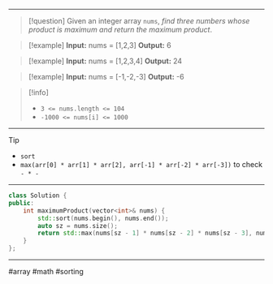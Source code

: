 ___

> [!question] 
> Given an integer array `nums`, _find three numbers whose product is maximum and return the maximum product_. 

> [!example] 
> **Input:** nums = [1,2,3]
**Output:** 6 

> [!example] 
> **Input:** nums = [1,2,3,4] 
**Output:** 24

> [!example] 
> **Input:** nums = [-1,-2,-3]
**Output:** -6 

> [!info] 
> - `3 <= nums.length <= 104`
> - `-1000 <= nums[i] <= 1000` 

___

> [!tip] 
> - `sort`
> - `max(arr[0] * arr[1] * arr[2], arr[-1] * arr[-2] * arr[-3])` to check `- * -`

___

```cpp
class Solution {
public:
    int maximumProduct(vector<int>& nums) {
        std::sort(nums.begin(), nums.end());
        auto sz = nums.size();
        return std::max(nums[sz - 1] * nums[sz - 2] * nums[sz - 3], nums[0] * nums[1] * nums[sz - 1]);
    }
};
```

___

#array #math #sorting 